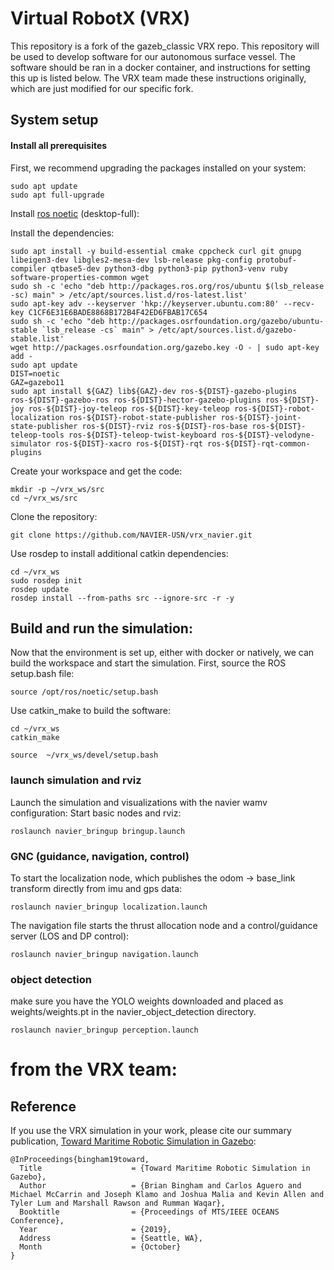 # Virtual RobotX (VRX)
This repository is a fork of the gazeb_classic VRX repo. This repository will be used to develop software for our autonomous surface vessel.
The software should be ran in a docker container, and instructions for setting this up is listed below. The VRX team made these instructions originally, which are just modified for our specific fork.

## System setup
#### Install all prerequisites

First, we recommend upgrading the packages installed on your system:
```
sudo apt update
sudo apt full-upgrade
```

Install [ros noetic](http://wiki.ros.org/noetic/Installation/Ubuntu) (desktop-full):

Install the dependencies:
```
sudo apt install -y build-essential cmake cppcheck curl git gnupg libeigen3-dev libgles2-mesa-dev lsb-release pkg-config protobuf-compiler qtbase5-dev python3-dbg python3-pip python3-venv ruby software-properties-common wget 
sudo sh -c 'echo "deb http://packages.ros.org/ros/ubuntu $(lsb_release -sc) main" > /etc/apt/sources.list.d/ros-latest.list'
sudo apt-key adv --keyserver 'hkp://keyserver.ubuntu.com:80' --recv-key C1CF6E31E6BADE8868B172B4F42ED6FBAB17C654
sudo sh -c 'echo "deb http://packages.osrfoundation.org/gazebo/ubuntu-stable `lsb_release -cs` main" > /etc/apt/sources.list.d/gazebo-stable.list'
wget http://packages.osrfoundation.org/gazebo.key -O - | sudo apt-key add -
sudo apt update
DIST=noetic
GAZ=gazebo11
sudo apt install ${GAZ} lib${GAZ}-dev ros-${DIST}-gazebo-plugins ros-${DIST}-gazebo-ros ros-${DIST}-hector-gazebo-plugins ros-${DIST}-joy ros-${DIST}-joy-teleop ros-${DIST}-key-teleop ros-${DIST}-robot-localization ros-${DIST}-robot-state-publisher ros-${DIST}-joint-state-publisher ros-${DIST}-rviz ros-${DIST}-ros-base ros-${DIST}-teleop-tools ros-${DIST}-teleop-twist-keyboard ros-${DIST}-velodyne-simulator ros-${DIST}-xacro ros-${DIST}-rqt ros-${DIST}-rqt-common-plugins
```
Create your workspace and get the code:

```
mkdir -p ~/vrx_ws/src
cd ~/vrx_ws/src
```
Clone the repository:
```
git clone https://github.com/NAVIER-USN/vrx_navier.git
```
Use rosdep to install additional catkin dependencies:
```
cd ~/vrx_ws
sudo rosdep init
rosdep update
rosdep install --from-paths src --ignore-src -r -y
```



## Build and run the simulation:
Now that the environment is set up, either with docker or natively, we can build the workspace and start the simulation.
First, source the ROS setup.bash file:
```
source /opt/ros/noetic/setup.bash
```
Use catkin_make to build the software:
```
cd ~/vrx_ws
catkin_make
```
```
source  ~/vrx_ws/devel/setup.bash
```

### launch simulation and rviz
Launch the simulation and visualizations with the navier wamv configuration:
Start basic nodes and rviz:
```
roslaunch navier_bringup bringup.launch
```

### GNC (guidance, navigation, control)
To start the localization node, which publishes the odom -> base_link transform directly from imu and gps data:
```
roslaunch navier_bringup localization.launch
```
The navigation file starts the thrust allocation node and a control/guidance server (LOS and DP control):
```
roslaunch navier_bringup navigation.launch
```

### object detection
make sure you have the YOLO weights downloaded and placed as weights/weights.pt in the navier_object_detection directory.
```
roslaunch navier_bringup perception.launch
```






# from the VRX team:

## Reference

If you use the VRX simulation in your work, please cite our summary publication, [Toward Maritime Robotic Simulation in Gazebo](https://wiki.nps.edu/display/BB/Publications?preview=/1173263776/1173263778/PID6131719.pdf): 

```
@InProceedings{bingham19toward,
  Title                    = {Toward Maritime Robotic Simulation in Gazebo},
  Author                   = {Brian Bingham and Carlos Aguero and Michael McCarrin and Joseph Klamo and Joshua Malia and Kevin Allen and Tyler Lum and Marshall Rawson and Rumman Waqar},
  Booktitle                = {Proceedings of MTS/IEEE OCEANS Conference},
  Year                     = {2019},
  Address                  = {Seattle, WA},
  Month                    = {October}
}
```
